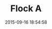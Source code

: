 ---
layout: lab-single.hbs
title: Flock A
date: 2015-09-16 18:54:58
description: Flock of birds that fly towards geolocation of seismic data in Colombia. Experimenting with hand drawn sprites and particle system (1555, 1 per victim of terrorist attacks in Colombia from 1988-2012 based on CMH).
image: https://farm6.staticflickr.com/5806/21471223771_f9d4ee3a45_b.jpg
thumb: https://farm6.staticflickr.com/5806/21471223771_f9d4ee3a45.jpg
gFont: "Inconsolata:400,700"
tags:
  -
categories:
  -
scripts:
  - Functions
---